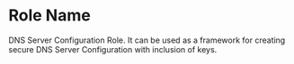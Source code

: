 Role Name
=========

DNS Server Configuration Role. 
It can be used as a framework for creating secure DNS Server Configuration with inclusion of keys.

